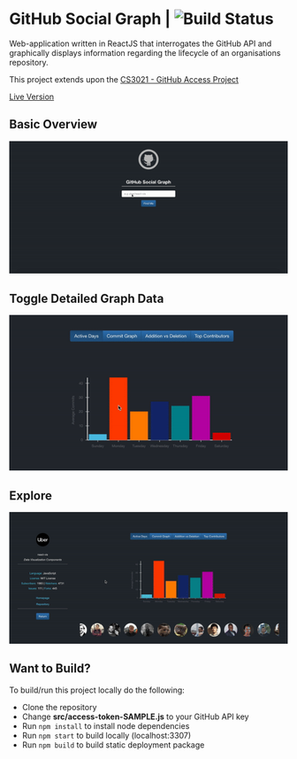 # GitHub Social Graph | ![Build Status](https://brandondooley.com/jenkins/job/github-social-graph/23/badge/icon?style=plastic "Build Status Icon")

Web-application written in ReactJS that interrogates the GitHub API and graphically displays information regarding the lifecycle of an organisations repository.

This project extends upon the [CS3021 - GitHub Access Project](https://github.com/dooleyb1/github-access-graphical)

[Live Version](https://brandondooley.com/github-social-graph)

## Basic Overview

![Alt Text](https://github.com/dooleyb1/github-social-graph/blob/master/public/sweng_1.gif)

## Toggle Detailed Graph Data

![Alt Text](https://github.com/dooleyb1/github-social-graph/blob/master/public/sweng_2.gif)

## Explore

![Alt Text](https://github.com/dooleyb1/github-social-graph/blob/master/public/sweng_3.gif)

## Want to Build?

To build/run this project locally do the following:

* Clone the repository
* Change **src/access-token-SAMPLE.js** to your GitHub API key
* Run `npm install` to install node dependencies
* Run `npm start` to build locally (localhost:3307)
* Run `npm build` to build static deployment package
